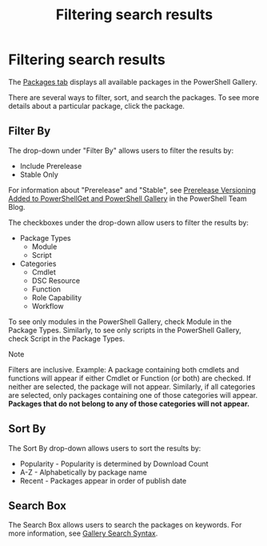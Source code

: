 ﻿---
ms.date:  06/12/2017
contributor:  JKeithB
keywords:  gallery,powershell,cmdlet,psgallery
title:  Filtering search results
---
# Filtering search results

The [Packages tab](https://www.powershellgallery.com/packages) displays all available packages in the PowerShell Gallery.

There are several ways to filter, sort, and search the packages.
To see more details about a particular package, click the package.

## Filter By

The drop-down under "Filter By" allows users to filter the results by:
- Include Prerelease
- Stable Only

For information about "Prerelease" and "Stable", see [Prerelease Versioning Added to PowerShellGet and PowerShell Gallery](https://blogs.msdn.microsoft.com/powershell/2017/12/05/prerelease-versioning-added-to-powershellget-and-powershell-gallery/) in the PowerShell Team Blog.

The checkboxes under the drop-down allow users to filter the results by:
- Package Types
  - Module
  - Script
- Categories
  - Cmdlet
  - DSC Resource
  - Function
  - Role Capability
  - Workflow

To see only modules in the PowerShell Gallery, check Module in the Package Types.
Similarly, to see only scripts in the PowerShell Gallery, check Script in the Package Types.

> [!NOTE]
> Filters are inclusive.
> Example: A package containing both cmdlets and functions will appear if either Cmdlet or Function (or both) are checked.
> If neither are selected, the package will not appear.
> Similarly, if all categories are selected, only packages containing one of those categories will appear.
> **Packages that do not belong to any of those categories will not appear.**

## Sort By

The Sort By drop-down allows users to sort the results by:
- Popularity - Popularity is determined by Download Count
- A-Z - Alphabetically by package name
- Recent - Packages appear in order of publish date

## Search Box

The Search Box allows users to search the packages on keywords.
For more information, see [Gallery Search Syntax](search-syntax.md).

